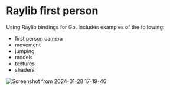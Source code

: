 # Raylib first person

Using Raylib bindings for Go. Includes examples of the following:
- first person camera
- movement
- jumping
- models
- textures
- shaders

![Screenshot from 2024-01-28 17-19-46](https://github.com/MarkyMan4/raylib-firstperson/assets/37815834/9c268948-b9f4-4fe6-8c3b-dd64c4cfb5f5)
